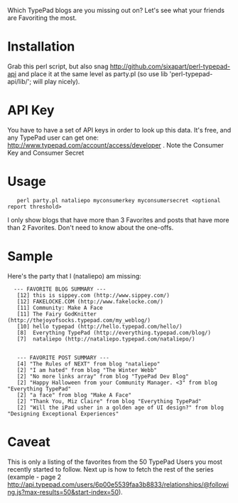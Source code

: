 Which TypePad blogs are you missing out on?  Let's see what your friends are Favoriting the most.


# Installation

Grab this perl script, but also snag http://github.com/sixapart/perl-typepad-api and place it at the same level as party.pl (so use lib 'perl-typepad-api/lib/'; will play nicely).


# API Key
You have to have a set of API keys in order to look up this data.  It's free, and any TypePad user can get one: http://www.typepad.com/account/access/developer . Note the Consumer Key and Consumer Secret


# Usage

       perl party.pl nataliepo myconsumerkey myconsumersecret <optional report threshold>
       
I only show blogs that have more than 3 Favorites and posts that have more than 2 Favorites.  Don't need to know about the one-offs.
       

# Sample

Here's the party that I (nataliepo) am missing:

      --- FAVORITE BLOG SUMMARY --- 
       [12] this is sippey.com (http://www.sippey.com/)
       [12] FAKELOCKE.COM (http://www.fakelocke.com/)
       [11] Community: Make A Face
       [11] The Fairy GodKnitter (http://thejoyofsocks.typepad.com/my_weblog/)
       [10] hello typepad (http://hello.typepad.com/hello/)
       [8]  Everything TypePad (http://everything.typepad.com/blog/)
       [7]  nataliepo (http://nataliepo.typepad.com/nataliepo/)
 
 
       --- FAVORITE POST SUMMARY --- 
       [4] "The Rules of NEXT" from blog "nataliepo"
       [2] "I am hated" from blog "The Winter Webb"
       [2] "No more links array" from blog "TypePad Dev Blog"
       [2] "Happy Halloween from your Community Manager. <3" from blog "Everything TypePad"
       [2] "a face" from blog "Make A Face"
       [2] "Thank You, Miz Claire" from blog "Everything TypePad"
       [2] "Will the iPad usher in a golden age of UI design?" from blog "Designing Exceptional Experiences" 


# Caveat
This is only a listing of the favorites from the 50 TypePad Users you most recently started to follow.  Next up is how to fetch the rest of the series (example - page 2 http://api.typepad.com/users/6p00e5539faa3b8833/relationships/@following.js?max-results=50&start-index=50).
